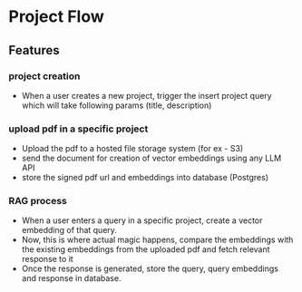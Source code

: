 # Project Flow

## Features

### project creation
- When a user creates a new project, trigger the insert project query which will take following params (title, description)

### upload pdf in a specific project
- Upload the pdf to a hosted file storage system (for ex - S3)
- send the document for creation of vector embeddings using any LLM API
- store the signed pdf url and embeddings into database (Postgres)

### RAG process
- When a user enters a query in a specific project, create a vector embedding of that query.
- Now, this is where actual magic happens, compare the embeddings with the existing embeddings from the uploaded pdf and fetch relevant response to it
- Once the response is generated, store the query, query embeddings and response in database.
